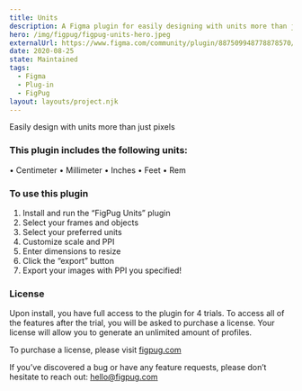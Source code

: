 ```yaml
---
title: Units
description: A Figma plugin for easily designing with units more than just pixels
hero: /img/figpug/figpug-units-hero.jpeg
externalUrl: https://www.figma.com/community/plugin/887509948778878570/FigPug-Units
date: 2020-08-25
state: Maintained
tags:
  - Figma
  - Plug-in
  - FigPug
layout: layouts/project.njk
---
```


Easily design with units more than just pixels

### This plugin includes the following units:

• Centimeter
• Millimeter
• Inches
• Feet
• Rem

### To use this plugin

1. Install and run the “FigPug Units” plugin
2. Select your frames and objects
3. Select your preferred units
4. Customize scale and PPI
5. Enter dimensions to resize
6. Click the “export” button
7. Export your images with PPI you specified!

### License

Upon install, you have full access to the plugin for 4 trials. To access all of the features after the trial, you will be asked to purchase a license. Your license will allow you to generate an unlimited amount of profiles.

To purchase a license, please visit [figpug.com](https://figpug.com)

If you’ve discovered a bug or have any feature requests, please don’t hesitate to reach out: hello@figpug.com
